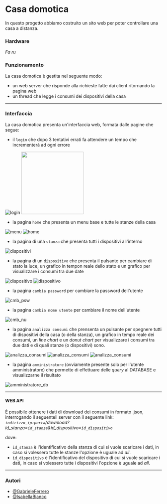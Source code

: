 # Casa domotica

In questo progetto abbiamo costruito un sito web per poter controllare una casa a distanza.

### Hardware
_Fa ru_

### Funzionamento

La casa domotica è gestita nel seguente modo:
- un web server che risponde alla richieste fatte dai client ritornando la pagina web
- un thread che legge i consumi dei dispositivi della casa

---

### Interfaccia
La casa domotica presenta un'interfaccia web, formata dalle pagine che segue:
- il `login` che dopo 3 tentativi errati fa attendere un tempo che incrementerà ad ogni errore

 ![login](./foto/login.png)
 <img src="/foto/login.png" width=200, height='auto'/>
 
- la pagina `home` che presenta un menu base e tutte le stanze della casa

 ![menu](./foto/menu.png)
 ![home](./foto/home.png)

- la pagina di una `stanza` che presenta tutti i dispositivi all'interno


![dispositivi](./foto/dispositivi.png)

- la pagina di un `dispositivo` che presenta il pulsante per cambiare di stato la luce, un grafico in tempon reale dello stato e un grafico per visualizzare i consumi tra due date


![dispositivo](./foto/dispositivo_1.png)
![dispositivo](./foto/dispositivo_2.png)

- la pagina `cambia password` per cambiare la password dell'utente


![cmb_psw](./foto/cambia_password.png)

- la pagina `cambia nome utente` per cambiare il nome dell'utente


![cmb_nu](./foto/cambia_nomeutente.png)

- la pagina `analizza consumi` che prensenta un pulsante per spegnere tutti di dispositivi della casa (o della stanza), un grafico in tempo reale dei consumi, un _line chart_ e un _donut chart_ per visualizzare i consumi tra due dati e di quali stanze (o dispositivi) sono.


![analizza_consumi](./foto/analizza_consumi.png)
![analizza_consumi](./foto/analizza_consumi_2.png)
![analizza_consumi](./foto/analizza_consumi_3.png)

- la pagina `amministratore` (ovviamente presente solo per l'utente amministratore) che permette di effettuare delle _query_ al DATABASE e visualizzarne il risultato


![amministratore_db](./foto/amministratore_db.png)

---

#### WEB API
È possibile ottenere i dati di download dei consumi in formato .json, interrogando il seguenteil server con il seguente link:
    _`indirizzo_ip:porta`/download?id_stanza=`id_stanza`&id_dispositivo=`id_dispositivo`_
    
dove:
- `id_stanza` è l'identificativo della stanza di cui si vuole scaricare i dati, in caso si volessero tutte le stanze l'opzione è uguale ad _all_.
- `id_dispositivo` è l'identificativo del dispositivo di cui si vuole scaricare i dati, in caso si volessero tutte i dispositivi l'opzione è uguale ad _all_.

---

### Autori
- [@GabrieleFerrero](https://github.com/GabrieleFerrero)
- [@IsabellaBianco](https://github.com/IsabellaBianco)


